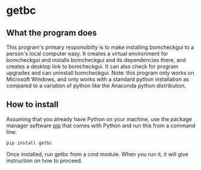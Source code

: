 # **getbc**


## **What the program does**
This program's primary responsibilty is to make installing bomcheckgui
to a person's local computer easy.  It creates a virtual environment
for bomcheckgui and installs bomcheckgui and its dependencies there,
and creates a desktop link to bomcheckgui.  It can also check for
program upgrades and can uninstall bomcheckgui.  Note: this program
only works on Microsoft Windows, and only works with a standard python
installation as compared to a variation of python like the Anaconda
python distribution.

## **How to install**
Assuming that you already have Python on your machine, use the package
manager software [pip](https://en.wikipedia.org/wiki/Pip_(package_manager))
that comes with Python and run this from a command line:

`pip install getbc`

Once installed, run getbc from a cmd module.  When you run it, it will
give instruction on how to proceed.


